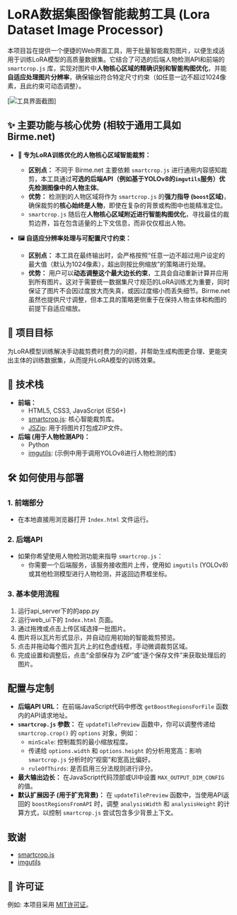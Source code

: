 # LoRA数据集图像智能裁剪工具 (Lora Dataset Image Processor)

本项目旨在提供一个便捷的Web界面工具，用于批量智能裁剪图片，以便生成适用于训练LoRA模型的高质量数据集。它结合了可选的后端人物检测API和前端的 `smartcrop.js` 库，实现对图片中**人物核心区域的精确识别和智能构图优化**，并能**自适应处理图片分辨率**，确保输出符合特定尺寸约束（如任意一边不超过1024像素，且此约束可动态调整）。

[![工具界面截图](https://csv-cdn-1314342128.cos.ap-guangzhou.myqcloud.com/lora_image_processor_project.PNG)]


## ✨ 主要功能与核心优势 (相较于通用工具如 Birme.net)

*   **🎯 专为LoRA训练优化的人物核心区域智能裁剪：**
    *   **区别点：** 不同于 Birme.net 主要依赖 `smartcrop.js` 进行通用内容感知裁剪，本工具通过**可选的后端API（例如基于YOLOv8的`imgutils`服务）优先检测图像中的人物主体**。
    *   **优势：** 检测到的人物区域将作为 `smartcrop.js` 的**强力指导 (`boost`区域)**，确保裁剪的**核心始终是人物**，即使在复杂的背景或构图中也能精准定位。
    *   `smartcrop.js` 随后在**人物核心区域附近进行智能构图优化**，寻找最佳的裁剪边界，旨在包含适量的上下文信息，而非仅仅框出人物。

*   **🖼️ 自适应分辨率处理与可配置尺寸约束：**
    *   **区别点：** 本工具在最终输出时，会严格按照“任意一边不超过用户设定的最大值（默认为1024像素），超出则按比例缩放”的策略进行处理。
    *   **优势：** 用户可以**动态调整这个最大边长约束**，工具会自动重新计算并应用到所有图片。这对于需要统一数据集尺寸规范的LoRA训练尤为重要，同时保证了图片不会因过度放大而失真，或因过度缩小而丢失细节。Birme.net 虽然也提供尺寸调整，但本工具的策略更侧重于在保持人物主体和构图的前提下自适应缩放。


## 🎯 项目目标

为LoRA模型训练解决手动裁剪费时费力的问题，并帮助生成构图更合理、更能突出主体的训练数据集，从而提升LoRA模型的训练效果。

## 🚀 技术栈

*   **前端：**
    *   HTML5, CSS3, JavaScript (ES6+)
    *   [smartcrop.js](https://github.com/jwagner/smartcrop.js/): 核心智能裁剪库。
    *   [JSZip](https://github.com/Stuk/jszip): 用于将图片打包成ZIP文件。
*   **后端 (用于人物检测API)：**
    *   Python
    *   [imgutils](https://github.com/deepghs/imgutils): (示例中用于调用YOLOv8进行人物检测的库)

## 🛠️ 如何使用与部署

### 1. 前端部分

*   在本地直接用浏览器打开 `Index.html` 文件运行。

### 2. 后端API 

*   如果你希望使用人物检测功能来指导 `smartcrop.js`：
    *   你需要一个后端服务，该服务接收图片上传，使用如 `imgutils` (YOLOv8) 或其他检测模型进行人物检测，并返回边界框坐标。

### 3. 基本使用流程

1.  运行api_server下的的app.py
2.  运行web_ui下的 `Index.html` 页面。
3.  通过拖拽或点击上传区域选择一批图片。
4.  图片将以瓦片形式显示，并自动应用初始的智能裁剪预览。
5.  点击并拖动每个图片瓦片上的红色虚线框，手动微调裁剪区域。
6.  完成设置和调整后，点击“全部保存为 ZIP”或“逐个保存文件”来获取处理后的图片。

##  配置与定制

*   **后端API URL：** 在前端JavaScript代码中修改 `getBoostRegionsForFile` 函数内的API请求地址。
*   **`smartcrop.js` 参数：** 在 `updateTilePreview` 函数中，你可以调整传递给 `smartcrop.crop()` 的 `options` 对象，例如：
    *   `minScale`: 控制裁剪的最小缩放程度。
    *   传递给 `options.width` 和 `options.height` 的分析用宽高：影响 `smartcrop.js` 分析时的“视窗”和宽高比偏好。
    *   `ruleOfThirds`: 是否启用三分法规则进行评分。
*   **最大输出边长：** 在JavaScript代码顶部或UI中设置 `MAX_OUTPUT_DIM_CONFIG` 的值。
*   **默认扩展因子 (用于扩充背景)：** 在 `updateTilePreview` 函数中，当使用API返回的 `boostRegionsFromAPI` 时，调整 `analysisWidth` 和 `analysisHeight` 的计算方式，以控制 `smartcrop.js` 尝试包含多少背景上下文。



##  致谢

*   [smartcrop.js](https://github.com/jwagner/smartcrop.js/)
*   [imgutils](https://github.com/deepghs/imgutils)

## 📄 许可证

例如: 本项目采用 [MIT许可证](./LICENSE)。
